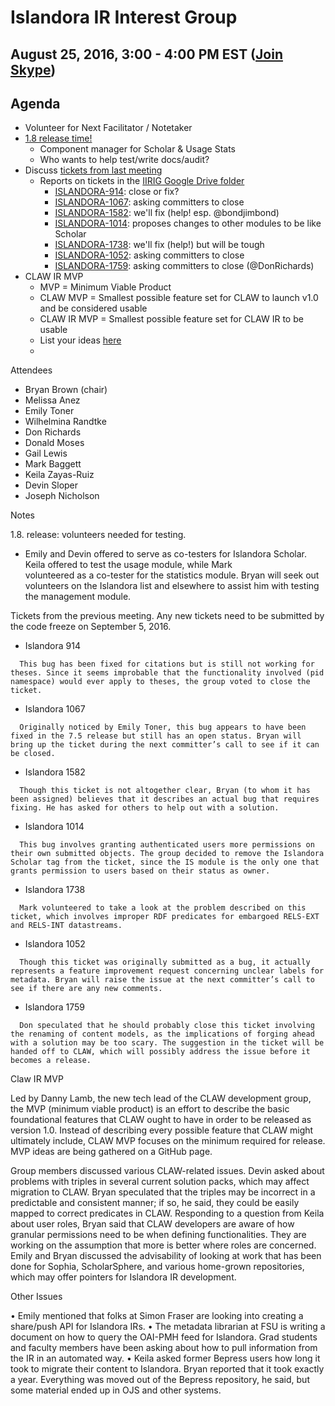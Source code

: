 # Islandora IR Interest Group
## August 25, 2016, 3:00 - 4:00 PM EST ([Join Skype](https://join.skype.com/wswXMESUbCkk))

## Agenda
* Volunteer for Next Facilitator / Notetaker
* [1.8 release time!](https://docs.google.com/spreadsheets/d/1PRv2Xo-sNE_sDJHUT5OvTXmNiSHnkdJgwo7VsFkIUgY/edit?pref=2&pli=1#gid=211974923)
  * Component manager for Scholar & Usage Stats
  * Who wants to help test/write docs/audit?
* Discuss [tickets from last meeting](https://github.com/islandora-interest-groups/Islandora-IR-Interest-Group/blob/master/meetings/2016-07-28.md#tickets)
  * Reports on tickets in the [IIRIG Google Drive folder](https://docs.google.com/document/d/1waeo9l2lJzUJj0vMULs6v2u6QXKvqBbEt5WgGMJZZ7Y/edit#heading=h.el50svmwghot)
    * [ISLANDORA-914](https://jira.duraspace.org/browse/ISLANDORA-914): close or fix?
    * [ISLANDORA-1067](https://jira.duraspace.org/browse/ISLANDORA-1076): asking committers to close
    * [ISLANDORA-1582](https://jira.duraspace.org/browse/ISLANDORA-1582): we'll fix (help! esp. @bondjimbond)
    * [ISLANDORA-1014](https://jira.duraspace.org/browse/ISLANDORA-1014): proposes changes to other modules to be like Scholar
    * [ISLANDORA-1738](https://jira.duraspace.org/browse/ISLANDORA-1738): we'll fix (help!) but will be tough
    * [ISLANDORA-1052](https://jira.duraspace.org/browse/ISLANDORA-1052): asking committers to close
    * [ISLANDORA-1759](https://jira.duraspace.org/browse/ISLANDORA-1759): asking committers to close (@DonRichards)
* CLAW IR MVP
  * MVP = Minimum Viable Product
  * CLAW MVP = Smallest possible feature set for CLAW to launch v1.0 and be considered usable
  * CLAW IR MVP = Smallest possible feature set for CLAW IR to be usable
  * List your ideas [here](https://github.com/islandora-interest-groups/Islandora-IR-Interest-Group/issues/31)
  * 

Attendees

* Bryan Brown (chair)
* Melissa Anez
* Emily Toner
* Wilhelmina Randtke
* Don Richards
* Donald Moses
* Gail Lewis
* Mark Baggett
* Keila Zayas-Ruiz
* Devin Sloper
* Joseph Nicholson

Notes

1.8. release: volunteers needed for testing.

* Emily and Devin offered to serve as co-testers for Islandora Scholar. Keila offered to test the usage module, while Mark     
  volunteered as a co-tester for the statistics module. Bryan will seek out volunteers on the Islandora list and elsewhere to assist him with testing the management module. 

Tickets from the previous meeting. Any new tickets need to be submitted by the code freeze on September 5, 2016.

   *	Islandora 914

      This bug has been fixed for citations but is still not working for theses. Since it seems improbable that the functionality involved (pid namespace) would ever apply to theses, the group voted to close the ticket.

   *	Islandora 1067

      Originally noticed by Emily Toner, this bug appears to have been fixed in the 7.5 release but still has an open status. Bryan will bring up the ticket during the next committer’s call to see if it can be closed.

   *	Islandora 1582 

      Though this ticket is not altogether clear, Bryan (to whom it has been assigned) believes that it describes an actual bug that requires fixing. He has asked for others to help out with a solution.

   * 	Islandora 1014

      This bug involves granting authenticated users more permissions on their own submitted objects. The group decided to remove the Islandora Scholar tag from the ticket, since the IS module is the only one that grants permission to users based on their status as owner.

   *	Islandora 1738

      Mark volunteered to take a look at the problem described on this ticket, which involves improper RDF predicates for embargoed RELS-EXT and RELS-INT datastreams.

   *	Islandora 1052

      Though this ticket was originally submitted as a bug, it actually represents a feature improvement request concerning unclear labels for metadata. Bryan will raise the issue at the next committer’s call to see if there are any new comments.

   *	Islandora 1759

      Don speculated that he should probably close this ticket involving the renaming of content models, as the implications of forging ahead with a solution may be too scary. The suggestion in the ticket will be handed off to CLAW, which will possibly address the issue before it becomes a release.

Claw IR MVP

Led by Danny Lamb, the new tech lead of the CLAW development group, the MVP (minimum viable product) is an effort to describe the basic foundational features that CLAW ought to have in order to be released as version 1.0. Instead of describing every possible feature that CLAW might ultimately include, CLAW MVP focuses on the minimum required for release. MVP ideas are being gathered on a GitHub page. 

Group members discussed various CLAW-related issues. Devin asked about problems	with triples in several current solution packs, which may affect migration to CLAW. Bryan speculated that the triples may be incorrect in a predictable and consistent manner; if so, he said, they could be easily mapped to correct predicates in CLAW. Responding to a question from Keila about user roles, Bryan said that CLAW developers are aware of how granular permissions need to be when defining functionalities. They are working on the assumption that more is better where roles are concerned. Emily and Bryan discussed the advisability of looking at work that has been done for Sophia, ScholarSphere, and various home-grown repositories, which may offer pointers for Islandora IR development.

Other Issues

•	Emily mentioned that folks at Simon Fraser are looking into creating a share/push API for Islandora IRs.
•	The metadata librarian at FSU is writing a document on how to query the OAI-PMH feed for Islandora. Grad students and faculty members have been asking about how to pull information from the IR in an automated way.
•	Keila asked former Bepress users how long it took to migrate their content to Islandora. Bryan reported that it took exactly a year. Everything was moved out of the Bepress repository, he said, but some material ended up in OJS and other systems.  
